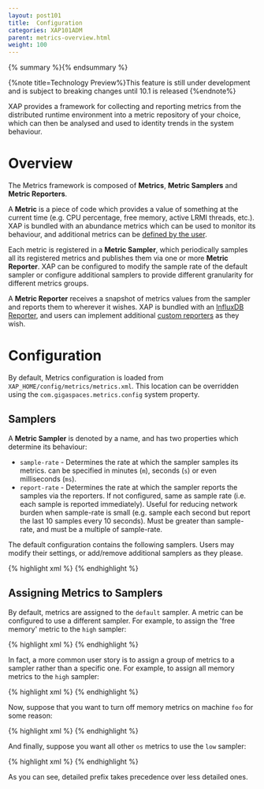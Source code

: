 ```yaml
---
layout: post101
title:  Configuration
categories: XAP101ADM
parent: metrics-overview.html
weight: 100
---
```


{% summary %}{% endsummary %}

{%note title=Technology Preview%}This feature is still under development and is subject to breaking changes until 10.1 is released {%endnote%}

XAP provides a framework for collecting and reporting metrics from the distributed runtime environment into a metric repository of your choice, which can then be analysed and used to identity trends in the system behaviour.

# Overview

The Metrics framework is composed of **Metrics**, **Metric Samplers** and **Metric Reporters**.

A **Metric** is a piece of code which provides a value of something at the current time (e.g. CPU percentage, free memory, active LRMI threads, etc.). XAP is bundled with an abundance metrics which can be used to monitor its behaviour, and additional metrics can be [defined by the user](./metrics-user-defined.html).

Each metric is registered in a **Metric Sampler**, which periodically samples all its registered metrics and publishes them via one or more **Metric Reporter**. XAP can be configured to modify the sample rate of the default sampler or configure additional samplers to provide different granularity for different metrics groups.

A **Metric Reporter** receives a snapshot of metrics values from the sampler and reports them to wherever it wishes. XAP is bundled with an [InfluxDB Reporter](./metrics-influxdb-reporter.html), and users can implement additional [custom reporters](./metrics-custom-reporter.html) as they wish.

# Configuration

By default, Metrics configuration is loaded from `XAP_HOME/config/metrics/metrics.xml`. This location can be overridden using the `com.gigaspaces.metrics.config` system property.

## Samplers

A **Metric Sampler** is denoted by a name, and has two properties which determine its behaviour:

* `sample-rate` - Determines the rate at which the sampler samples its metrics. can be specified in minutes (`m`), seconds (`s`) or even milliseconds (`ms`).
* `report-rate` - Determines the rate at which the sampler reports the samples via the reporters. If not configured, same as sample rate (i.e. each sample is reported immediately). Useful for reducing network burden when sample-rate is small (e.g. sample each second but report the last 10 samples every 10 seconds). Must be greater than sample-rate, and must be a multiple of sample-rate.

The default configuration contains the following samplers. Users may modify their settings, or add/remove additional samplers as they please.

{% highlight xml %}
<metrics-configuration>
    <!-- define which sampling rates can be assigned to a metric -->
    <samplers>
        <!-- 'default' is configured to sample (and report) its metrics every 5 seconds -->
        <sampler name="default" sample-rate="5s" />
        <!-- 'high' is configured to sample its metrics every second, and report in batch every 5 seconds -->
        <sampler name="high" sample-rate="1s" report-rate="5s" />
        <!-- 'low' is configured to sample (and report) its metrics every minute -->
        <sampler name="low" sample-rate="1m" />
        <!-- 'off' is configured to never sample (and report) its metrics -->
        <sampler name="off" sample-rate="0" />
    </samplers>
</metrics-configuration>
{% endhighlight %}

## Assigning Metrics to Samplers

By default, metrics are assigned to the `default` sampler. A metric can be configured to use a different sampler. For example, to assign the 'free memory' metric to the `high` sampler:

{% highlight xml %}
<metrics-configuration>
    <metrics>
        <metric prefix="xap.*.os.memory.free.bytes" sampler="high"/>
    </metrics>
</metrics-configuration>
{% endhighlight %}

In fact, a more common user story is to assign a group of metrics to a sampler rather than a specific one. For example, to assign all memory metrics to the `high` sampler:

{% highlight xml %}
<metrics-configuration>
    <metrics>
        <metric prefix="xap.*.os.memory" sampler="high"/>
    </metrics>
</metrics-configuration>
{% endhighlight %}

Now, suppose that you want to turn off memory metrics on machine `foo` for some reason:

{% highlight xml %}
<metrics-configuration>
    <metrics>
        <metric prefix="xap.*.os.memory"   sampler="high"/>
        <metric prefix="xap.foo.os.memory" sampler="off"/>
    </metrics>
</metrics-configuration>
{% endhighlight %}

And finally, suppose you want all other `os` metrics to use the `low` sampler:

{% highlight xml %}
<metrics-configuration>
    <metrics>
        <metric prefix="xap.*.os"          sampler="low"/>
        <metric prefix="xap.*.os.memory"   sampler="high"/>
        <metric prefix="xap.foo.os.memory" sampler="off"/>
    </metrics>
</metrics-configuration>
{% endhighlight %}

As you can see, detailed prefix takes precedence over less detailed ones.